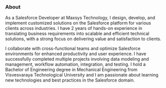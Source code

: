 ### About

As a Salesforce Developer at Maxsys Technology, I design, develop, and implement customized solutions on the Salesforce platform for various clients across industries. I have 2 years of hands-on experience in translating business requirements into scalable and efficient technical solutions, with a strong focus on delivering value and satisfaction to clients.

I collaborate with cross-functional teams and optimize Salesforce environments for enhanced productivity and user experience. I have successfully completed multiple projects involving data modeling and management, workflow automation, integration, and testing. I hold a Bachelor of Engineering degree in Mechanical Engineering from Visvesvaraya Technological University and I am passionate about learning new technologies and best practices in the Salesforce domain.
<!--
**aimran4801/aimran4801** is a ✨ _special_ ✨ repository because its `README.md` (this file) appears on your GitHub profile.

Here are some ideas to get you started:

- 🔭 I’m currently working on ...
- 🌱 I’m currently learning ...
- 👯 I’m looking to collaborate on ...
- 🤔 I’m looking for help with ...
- 💬 Ask me about ...
- 📫 How to reach me: ...
- 😄 Pronouns: ...
- ⚡ Fun fact: ...
-->
